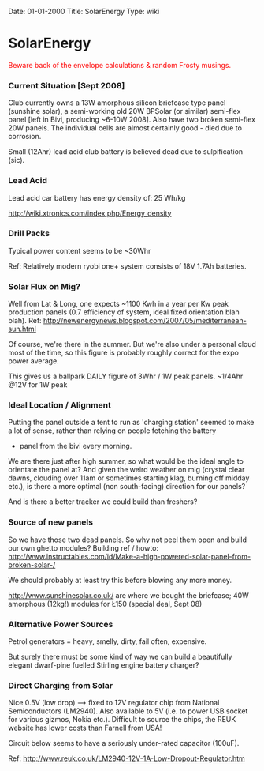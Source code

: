 Date: 01-01-2000
Title: SolarEnergy
Type: wiki


SolarEnergy 
===========





<span style="color: red;">Beware back of the envelope calculations &
random Frosty musings.</span>





### Current Situation \[Sept 2008\]

Club currently owns a 13W amorphous silicon briefcase type panel
(sunshine solar), a semi-working old 20W BPSolar (or similar) semi-flex
panel \[left in Bivi, producing \~6-10W 2008\]. Also have two broken
semi-flex 20W panels. The individual cells are almost certainly good -
died due to corrosion.

Small (12Ahr) lead acid club battery is believed dead due to
sulpification (sic).





### Lead Acid

Lead acid car battery has energy density of: 25 Wh/kg

<http://wiki.xtronics.com/index.php/Energy_density>





### Drill Packs

Typical power content seems to be \~30Whr

Ref: Relatively modern ryobi one+ system consists of 18V 1.7Ah
batteries.





### Solar Flux on Mig?

Well from Lat & Long, one expects \~1100 Kwh in a year per Kw peak
production panels (0.7 efficiency of system, ideal fixed orientation
blah blah). Ref:
<http://newenergynews.blogspot.com/2007/05/mediterranean-sun.html>

Of course, we're there in the summer. But we're also under a personal
cloud most of the time, so this figure is probably roughly correct for
the expo power average.

This gives us a ballpark DAILY figure of 3Whr / 1W peak panels. \~1/4Ahr
@12V for 1W peak





### Ideal Location / Alignment

Putting the panel outside a tent to run as 'charging station' seemed to
make a lot of sense, rather than relying on people fetching the battery
+ panel from the bivi every morning.

We are there just after high summer, so what would be the ideal angle to
orientate the panel at? And given the weird weather on mig (crystal
clear dawns, clouding over 11am or sometimes starting klag, burning off
midday etc.), is there a more optimal (non south-facing) direction for
our panels?

And is there a better tracker we could build than freshers?





### Source of new panels

So we have those two dead panels. So why not peel them open and build
our own ghetto modules? Building ref / howto:
<http://www.instructables.com/id/Make-a-high-powered-solar-panel-from-broken-solar-/>

We should probably at least try this before blowing any more money.

<http://www.sunshinesolar.co.uk/> are where we bought the briefcase; 40W
amorphous (12kg!) modules for Ł150 (special deal, Sept 08)





### Alternative Power Sources

Petrol generators = heavy, smelly, dirty, fail often, expensive.

But surely there must be some kind of way we can build a beautifully
elegant dwarf-pine fuelled Stirling engine battery charger?





### Direct Charging from Solar

Nice 0.5V (low drop) --&gt; fixed to 12V regulator chip from National
Semiconductors (LM2940). Also available to 5V (i.e. to power USB socket
for various gizmos, Nokia etc.). Difficult to source the chips, the REUK
website has lower costs than Farnell from USA!

Circuit below seems to have a seriously under-rated capacitor (100uF).

Ref: <http://www.reuk.co.uk/LM2940-12V-1A-Low-Dropout-Regulator.htm>







